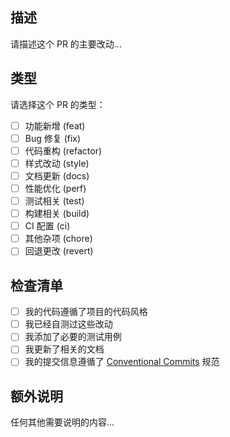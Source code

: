 ## 描述

请描述这个 PR 的主要改动...

## 类型

请选择这个 PR 的类型：

- [ ] 功能新增 (feat)
- [ ] Bug 修复 (fix)
- [ ] 代码重构 (refactor)
- [ ] 样式改动 (style)
- [ ] 文档更新 (docs)
- [ ] 性能优化 (perf)
- [ ] 测试相关 (test)
- [ ] 构建相关 (build)
- [ ] CI 配置 (ci)
- [ ] 其他杂项 (chore)
- [ ] 回退更改 (revert)

## 检查清单

- [ ] 我的代码遵循了项目的代码风格
- [ ] 我已经自测过这些改动
- [ ] 我添加了必要的测试用例
- [ ] 我更新了相关的文档
- [ ] 我的提交信息遵循了 [Conventional Commits](https://www.conventionalcommits.org/zh-hans/v1.0.0/) 规范

## 额外说明

任何其他需要说明的内容...
